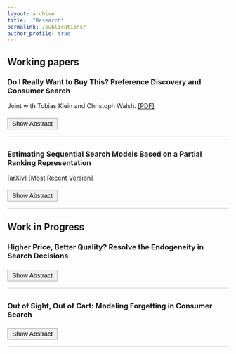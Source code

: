 ```yaml
---
layout: archive
title:  "Research"
permalink: /publications/
author_profile: true
---
```



## Working papers

<div class="paper">
  <h3><strong>Do I Really Want to Buy This? Preference Discovery and Consumer Search</strong></h3>
  <p>Joint with Tobias Klein and Christoph Walsh. <a href="https://www.dropbox.com/scl/fi/otgsnm4pnp4o7fch87wbr/JMP_TZhang.pdf?rlkey=fu5pjctjg25bvrdnclejxhuj1&st=uhbzujur&dl=0&raw=1" target="_blank">[PDF]</a></p>
  <button onclick="toggleAbstract(this)">Show Abstract</button>
  <div class="abstract" style="display:none; margin-top:10px;">
    <p>One of the most invoked assumptions in economics is that consumers know their preferences when making choices. Although theories and experiments in psychology and behavioral economics suggest that this may be unrealistic, there is relatively little evidence from the field on this question. In this paper, we use detailed clickstream data from a large Central Asian online platform to study the extent to which consumers learn about their preferences while searching for a smartphone. To quantify the speed at which this takes place and account for other factors, most notably that consumers obtain additional product information when they inspect product pages, we estimate a rich search model in which consumers learn about their willingness to pay each time they visit the checkout page. Consumers initially underestimate their price sensitivity and update it along the way. Taking this into account shows that consumers are more price sensitive than a standard search model would predict, and an intervention that prompts consumers to end their search early can lead to potential welfare loss.</p>
    <p><strong>Selected presentations:</strong> SEG Tilburg; Tilburg-Rotterdam WDM 2024; EMAC Doctoral Colloquium 2025 (Madrid, scheduled); ISMS 2025 (Washington DC, scheduled); 14th Consumer Search and Switching Cost Workshop (Hong Kong, scheduled).</p>
  </div>
</div>

<div class="paper">
  <h3><strong>Estimating Sequential Search Models Based on a Partial Ranking Representation</strong></h3>
  <p><a href="https://arxiv.org/abs/2501.07514" target="_blank">[arXiv]</a> <a href="https://www.dropbox.com/scl/fi/1fusn7428ic8kp92cle4b/Partial_Ranking.pdf?rlkey=k9yj6yoztjrdgql0i3q02vo1r&st=al70cchc&dl=0&raw=1" target="_blank">[Most Recent Version]</a></p>
  <button onclick="toggleAbstract(this)">Show Abstract</button>
  <div class="abstract" style="display:none; margin-top:10px;">
    <p>The rapid growth of online shopping has made consumer search data increasingly available, offering new opportunities for empirical study. Sequential search models provide a structured framework for analyzing such data, but empirically estimating them is often technically challenging. In particular, existing methods rely on step-by-step optimal strategies, which depend on unobserved search outcomes and lead to complicated likelihood functions that are difficult to estimate. This paper proposes a new approach by showing that the optimal decision-making in a broad class of sequential search models can be equivalently represented as a partial ranking over all actions available during the search process. This ranking-based representation avoids complications from unobservables and enables more tractable analysis. Building on this insight, we derive a decomposable likelihood function, clarify identification arguments, and provide an improved GHK-style estimator that is both simple to implement and robust in performance. We further extend the method to accommodate empirical settings with incomplete search data and enriched models incorporating additional actions, such as product discovery. Our approach offers a novel perspective on sequential search and provides a practical toolkit for practitioners working with search data.</p>
    <p><strong>Selected presentations:</strong> SEG Tilburg； EEA 2025 (Bordeaux, scheduled)</p>
  </div>
</div>

## Work in Progress

<div class="paper">
  <h3><strong>Higher Price, Better Quality? Resolve the Endogeneity in Search Decisions</strong></h3>
  <button onclick="toggleAbstract(this)">Show Abstract</button>
  <div class="abstract" style="display:none; margin-top:10px;">
    <p>Consumers typically search before making a purchase to resolve product uncertainty under imperfect information. A key factor driving their search decisions is their private evaluation of the product. However, this evaluation often exhibits an endogenous relationship with price, as consumers tend to associate higher prices with better quality. This creates endogeneity between search decisions and product prices beyond the consumer's price sensitivity in purchase. I developed a novel econometric method demonstrating how using instrumental variables can address this endogeneity, enabling accurate estimation of consumers' preferences in purchase.</p>
  </div>
</div>

<div class="paper">
  <h3><strong>Out of Sight, Out of Cart: Modeling Forgetting in Consumer Search</strong></h3>
  <button onclick="toggleAbstract(this)">Show Abstract</button>
  <div class="abstract" style="display:none; margin-top:10px;">
    <p>Online consumers often obtain a large volume of information rapidly through search prior to making a purchase. However, this information may not be fully retained, leading consumers to forget previously searched product details and potentially make suboptimal purchase decisions. This paper develops a simple structural model that characterizes the sequential search and purchase behavior of a myopic consumer who experiences memory decay with respect to previously acquired information. Using a dataset of consumer clickstreams, the model is empirically estimated to recover the rate of memory decay and the extent to which repeated visits reinforce memory. Based on these estimates, the paper quantifies the resulting welfare loss faced by consumers.</p>
  </div>
</div>

<script>
function toggleAbstract(button) {
  var abstractDiv = button.nextElementSibling;
  if (abstractDiv.style.display === "none") {
    abstractDiv.style.display = "block";
    button.textContent = "Hide Abstract";
  } else {
    abstractDiv.style.display = "none";
    button.textContent = "Show Abstract";
  }
}
</script>

<style>
.paper {
  margin-bottom: 30px;
  padding-bottom: 15px;
  border-bottom: 1px solid #ccc;
}
button {
  margin-top: 5px;
  padding: 4px 10px;
  font-size: 0.9rem;
  cursor: pointer;
  background-color: #f0f0f0;
  border: 1px solid #aaa;
}
button:hover {
  background-color: #e0e0e0;
}
</style>
